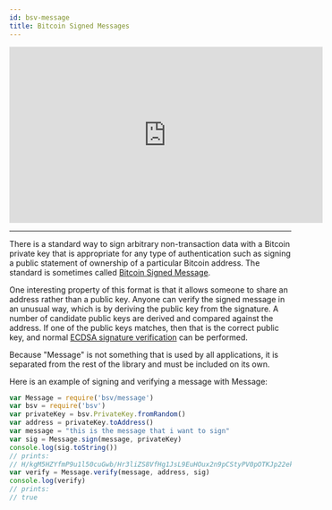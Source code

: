 ```yaml
---
id: bsv-message
title: Bitcoin Signed Messages
---
```


<iframe width="560" height="315" src="https://www.youtube.com/embed/FonrSDyUqjI" frameborder="0" allow="accelerometer; autoplay; encrypted-media; gyroscope; picture-in-picture" allowfullscreen></iframe>

----------------------

There is a standard way to sign arbitrary non-transaction data with a Bitcoin
private key that is appropriate for any type of authentication such as signing a
public statement of ownership of a particular Bitcoin address. The standard is
sometimes called [Bitcoin Signed
Message](https://github.com/bitcoin/bitcoin/pull/524).

One interesting property of this format is that it allows someone to share an
address rather than a public key. Anyone can verify the signed message in an
unusual way, which is by deriving the public key from the signature. A number of
candidate public keys are derived and compared against the address. If one of
the public keys matches, then that is the correct public key, and normal [ECDSA
signature verification](./bsv-ecdsa.md) can be performed.

Because "Message" is not something that is used by all applications, it is
separated from the rest of the library and must be included on its own.

Here is an example of signing and verifying a message with Message:

```javascript
var Message = require('bsv/message')
var bsv = require('bsv')
var privateKey = bsv.PrivateKey.fromRandom()
var address = privateKey.toAddress()
var message = "this is the message that i want to sign"
var sig = Message.sign(message, privateKey)
console.log(sig.toString())
// prints:
// H/kgM5HZYfmP9u1l50cuGwb/Hr3liZS8VfHg1JsL9EuHOux2n9pCStyPV0pOTKJp22ekSUeq8zRATOQvrORPw7E=
var verify = Message.verify(message, address, sig)
console.log(verify)
// prints:
// true
```
